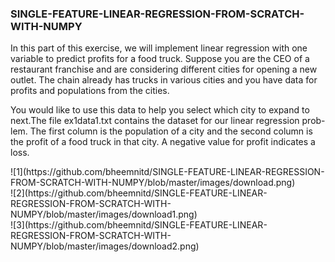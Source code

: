 ### SINGLE-FEATURE-LINEAR-REGRESSION-FROM-SCRATCH-WITH-NUMPY

<p>In this part of this exercise, we will implement linear regression with one variable to predict profits for a food truck. Suppose you are the CEO of a restaurant franchise and are considering different cities for opening a new outlet. The chain already has trucks in various cities and you have data for profits and populations from the cities.</p>

<p>You would like to use this data to help you select which city to expand
to next.The file ex1data1.txt contains the dataset for our linear regression prob-
lem. The first column is the population of a city and the second column is
the profit of a food truck in that city. A negative value for profit indicates a
loss.</p>
![1](https://github.com/bheemnitd/SINGLE-FEATURE-LINEAR-REGRESSION-FROM-SCRATCH-WITH-NUMPY/blob/master/images/download.png)<br>
![2](https://github.com/bheemnitd/SINGLE-FEATURE-LINEAR-REGRESSION-FROM-SCRATCH-WITH-NUMPY/blob/master/images/download1.png)<br>
![3](https://github.com/bheemnitd/SINGLE-FEATURE-LINEAR-REGRESSION-FROM-SCRATCH-WITH-NUMPY/blob/master/images/download2.png)

